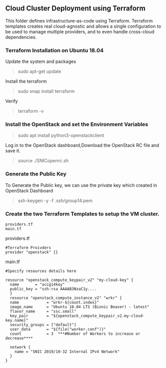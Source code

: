 ## Cloud Cluster Deployment using Terraform

This folder defines infrastructure-as-code using Terraform. Terraform templates creates real cloud-agnostic and allows a single configuration to be used to manage multiple providers, and to even handle cross-cloud dependencies.

### Terraform Installation on Ubuntu 18.04

Update the system and packages

> sudo apt-get update

Install the terraform

> sudo snap install terraform

Verify

> terraform -v

### Install the OpenStack and set the Environment Variables

> sudo apt  install python3-openstackclient

Log in to the OpenStack dashboard,Download the OpenStack RC file and save it.

> source ./SNICopenrc.sh

### Generate the Public Key 

To Generate the Public key, we can use the private key which created in OpenStack Dashboard

> ssh-keygen -y -f .ssh/group14.pem

### Create the two Terraform Templates to setup the VM cluster.

```
providers.tf
main.tf
```
providers.tf

```
#Terraform Proivders
provider "openstack" {}
```
main.tf

```
#Specify resources details here

resource "openstack_compute_keypair_v2" "my-cloud-key" {
  name       = "accg14key"
  public_key = "ssh-rsa AAAAB3NzaC1y....
  }
  resource "openstack_compute_instance_v2" "wrkr" {
  name            = "wrkr-${count.index}"
  image_name      = "Ubuntu 18.04 LTS (Bionic Beaver) - latest"
  flavor_name     = "ssc.small"
  key_pair        = "${openstack_compute_keypair_v2.my-cloud-key.name}"
  security_groups = ["default"]
  user_data       = "${file("worker.conf")}"
  count           = 3  ***#Number of Workers to increase or decrease****

  network {
    name = "SNIC 2019/10-32 Internal IPv4 Network"
  }
}

  ```
  
  
